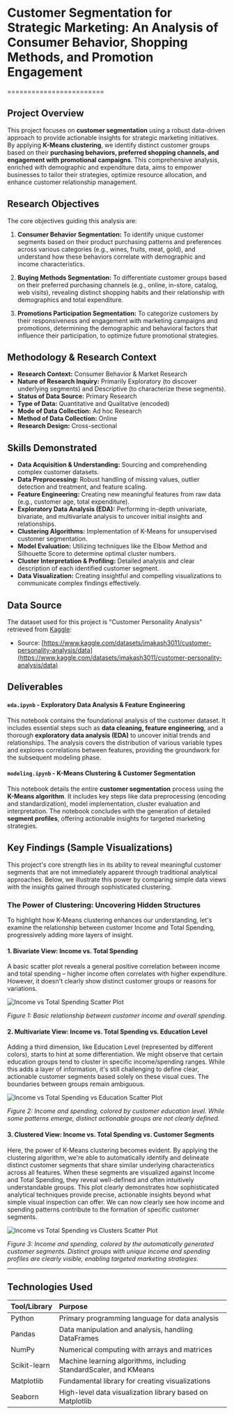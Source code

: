 # Customer Segmentation for Strategic Marketing: An Analysis of Consumer Behavior, Shopping Methods, and Promotion Engagement
========================

## Project Overview

This project focuses on **customer segmentation** using a robust data-driven approach to provide actionable insights for strategic marketing initiatives. By applying **K-Means clustering**, we identify distinct customer groups based on their **purchasing behaviors, preferred shopping channels, and engagement with promotional campaigns**. This comprehensive analysis, enriched with demographic and expenditure data, aims to empower businesses to tailor their strategies, optimize resource allocation, and enhance customer relationship management.

## Research Objectives

The core objectives guiding this analysis are:
1. **Consumer Behavior Segmentation:** To identify unique customer segments based on their product purchasing patterns and preferences across various categories (e.g., wines, fruits, meat, gold), and understand how these behaviors correlate with demographic and income characteristics.

2. **Buying Methods Segmentation:** To differentiate customer groups based on their preferred purchasing channels (e.g., online, in-store, catalog, web visits), revealing distinct shopping habits and their relationship with demographics and total expenditure.

3. **Promotions Participation Segmentation:** To categorize customers by their responsiveness and engagement with marketing campaigns and promotions, determining the demographic and behavioral factors that influence their participation, to optimize future promotional strategies.

## Methodology & Research Context

* **Research Context:** Consumer Behavior & Market Research
* **Nature of Research Inquiry:** Primarily Exploratory (to discover underlying segments) and Descriptive (to characterize these segments).
* **Status of Data Source:** Primary Research
* **Type of Data:** Quantitative and Qualitative (encoded)
* **Mode of Data Collection:** Ad hoc Research
* **Method of Data Collection:** Online
* **Research Design:** Cross-sectional

## Skills Demonstrated

* **Data Acquisition & Understanding:** Sourcing and comprehending complex customer datasets.
* **Data Preprocessing:** Robust handling of missing values, outlier detection and treatment, and feature scaling.
* **Feature Engineering:** Creating new meaningful features from raw data (e.g., customer age, total expenditure).
* **Exploratory Data Analysis (EDA):** Performing in-depth univariate, bivariate, and multivariate analysis to uncover initial insights and relationships.
* **Clustering Algorithms:** Implementation of K-Means for unsupervised customer segmentation.
* **Model Evaluation:** Utilizing techniques like the Elbow Method and Silhouette Score to determine optimal cluster numbers.
* **Cluster Interpretation & Profiling:** Detailed analysis and clear description of each identified customer segment.
* **Data Visualization:** Creating insightful and compelling visualizations to communicate complex findings effectively.

## Data Source

The dataset used for this project is "Customer Personality Analysis" retrieved from [Kaggle](https://www.kaggle.com/):
* Source: [https://www.kaggle.com/datasets/imakash3011/customer-personality-analysis/data](https://www.kaggle.com/datasets/imakash3011/customer-personality-analysis/data)

## Deliverables

#### `eda.ipynb` - Exploratory Data Analysis & Feature Engineering

This notebook contains the foundational analysis of the customer dataset. It includes essential steps such as **data cleaning, feature engineering**, and a thorough **exploratory data analysis (EDA)** to uncover initial trends and relationships. The analysis covers the distribution of various variable types and explores correlations between features, providing the groundwork for the subsequent modeling phase.

#### `modeling.ipynb` - K-Means Clustering & Customer Segmentation

This notebook details the entire **customer segmentation** process using the **K-Means algorithm**. It includes key steps like data preprocessing (encoding and standardization), model implementation, cluster evaluation and interpretation. The notebook concludes with the generation of detailed **segment profiles**, offering actionable insights for targeted marketing strategies.

## Key Findings (Sample Visualizations)

This project's core strength lies in its ability to reveal meaningful customer segments that are not immediately apparent through traditional analytical approaches. Below, we illustrate this power by comparing simple data views with the insights gained through sophisticated clustering.

### The Power of Clustering: Uncovering Hidden Structures

To highlight how K-Means clustering enhances our understanding, let's examine the relationship between customer Income and Total Spending, progressively adding more layers of insight.

#### 1. Bivariate View: Income vs. Total Spending

A basic scatter plot reveals a general positive correlation between income and total spending – higher income often correlates with higher expenditure. However, it doesn't clearly show distinct customer groups or reasons for variations.

![Income vs Total Spending Scatter Plot](assets/income_vs_spending_bivariate.png)

*Figure 1: Basic relationship between customer income and overall spending.*

#### 2. Multivariate View: Income vs. Total Spending vs. Education Level

Adding a third dimension, like Education Level (represented by different colors), starts to hint at some differentiation. We might observe that certain education groups tend to cluster in specific income/spending ranges. While this adds a layer of information, it's still challenging to define clear, actionable customer segments based solely on these visual cues. The boundaries between groups remain ambiguous.

![Income vs Total Spending vs Education Scatter Plot](assets/income_vs_spending_vs_education_multivariate.png)

*Figure 2: Income and spending, colored by customer education level. While some patterns emerge, distinct actionable groups are not clearly defined.*

#### 3. Clustered View: Income vs. Total Spending vs. Customer Segments

Here, the power of K-Means clustering becomes evident. By applying the clustering algorithm, we're able to automatically identify and delineate distinct customer segments that share similar underlying characteristics across all features. When these segments are visualized against Income and Total Spending, they reveal well-defined and often intuitively understandable groups. This plot clearly demonstrates how sophisticated analytical techniques provide precise, actionable insights beyond what simple visual inspection can offer. We can now clearly see how income and spending patterns contribute to the formation of specific customer segments.

![Income vs Total Spending vs Clusters Scatter Plot](assets/income_vs_spending_vs_clusters_output.png)

*Figure 3: Income and spending, colored by the automatically generated customer segments. Distinct groups with unique income and spending profiles are clearly visible, enabling targeted marketing strategies.*

---

## Technologies Used

| Tool/Library   | Purpose                                                               |
| :------------- | :-------------------------------------------------------------------- |
| Python         | Primary programming language for data analysis                        |
| Pandas         | Data manipulation and analysis, handling DataFrames                   |
| NumPy          | Numerical computing with arrays and matrices                          |
| Scikit-learn   | Machine learning algorithms, including StandardScaler, and KMeans     |
| Matplotlib     | Fundamental library for creating visualizations                       |
| Seaborn        | High-level data visualization library based on Matplotlib             |
